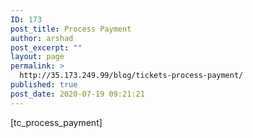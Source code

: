 ```yaml
---
ID: 173
post_title: Process Payment
author: arshad
post_excerpt: ""
layout: page
permalink: >
  http://35.173.249.99/blog/tickets-process-payment/
published: true
post_date: 2020-07-19 09:21:21
---
```

[tc_process_payment]